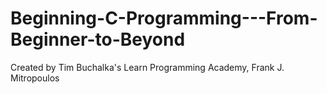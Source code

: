 # Beginning-C-Programming---From-Beginner-to-Beyond
Created by Tim Buchalka's Learn Programming Academy, Frank J. Mitropoulos
